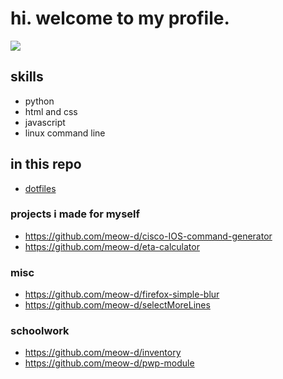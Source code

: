 # hi. welcome to my profile.
![](https://komarev.com/ghpvc/?username=meow-d&color=ff69b4&style=flat-square)

## skills
- python
- html and css
- javascript
- linux command line

## in this repo
- [dotfiles](https://github.com/meow-d/dotfiles)

### projects i made for myself
- https://github.com/meow-d/cisco-IOS-command-generator
- https://github.com/meow-d/eta-calculator

### misc
- https://github.com/meow-d/firefox-simple-blur
- https://github.com/meow-d/selectMoreLines

### schoolwork
- https://github.com/meow-d/inventory
- https://github.com/meow-d/pwp-module
